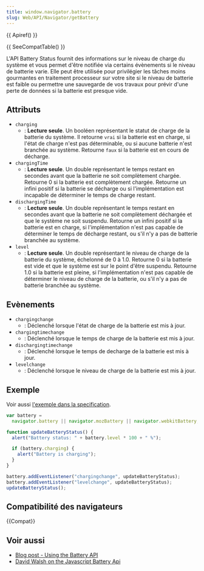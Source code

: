 ```yaml
---
title: window.navigator.battery
slug: Web/API/Navigator/getBattery
---
```


{{ Apiref() }}

{{ SeeCompatTable() }}

L'API Battery Status fournit des informations sur le niveau de charge du système et vous permet d'être notifiée via certains évènements si le niveau de batterie varie. Elle peut être utilisée pour privilégier les tâches moins gourmantes en traitement processeur sur votre site si le niveau de batterie est faible ou permettre une sauvegarde de vos travaux pour prévir d'une perte de données si la batterie est presque vide.

## Attributs

- `charging`
  - : **Lecture seule**. Un booléen représentant le statut de charge de la batterie du système. Il retourne `vrai` si la batterie est en charge, si l'état de charge n'est pas déterminable, ou si aucune batterie n'est branchée au système. Retourne `faux` si la batterie est en cours de décharge.
- `chargingTime`
  - : **Lecture seule**. Un double représentant le temps restant en secondes avant que la batterie ne soit complètement chargée. Retourne 0 si la batterie est complètement chargée.
    Retourne un infini positif si la batterie se décharge ou si l'implémentation est incapable de déterminer le temps de charge restant.
- `dischargingTime`
  - : **Lecture seule**. Un double représentant le temps restant en secondes avant que la batterie ne soit complètement déchargée et que le système ne soit suspendu. Retourne un infini positif si la batterie est en charge, si l'implémentation n'est pas capable de déterminer le temps de décharge restant, ou s'il n'y a pas de batterie branchée au système.
- `level`
  - : **Lecture seule**. Un double représentant le niveau de charge de la batterie du système, échelonné de 0 à 1.0. Retourne 0 si la batterie est vide et que le système est sur le point d'être suspendu. Retourne 1.0 si la batterie est pleine, si l'implémentation n'est pas capable de déterminer le niveau de charge de la batterie, ou s'il n'y a pas de batterie branchée au système.

## Evènements

- `chargingchange`
  - : Déclenché lorsque l'état de charge de la batterie est mis à jour.
- `chargingtimechange`
  - : Déclenché lorsque le temps de charge de la batterie est mis à jour.
- `dischargingtimechange`
  - : Déclenché lorsque le temps de decharge de la batterie est mis à jour.
- `levelchange`
  - : Déclenché lorsque le niveau de charge de la batterie est mis à jour.

## Exemple

Voir aussi [l'exemple dans la specification](https://dev.w3.org/2009/dap/system-info/battery-status.html#introduction).

```js
var battery =
  navigator.battery || navigator.mozBattery || navigator.webkitBattery;

function updateBatteryStatus() {
  alert("Battery status: " + battery.level * 100 + " %");

  if (battery.charging) {
    alert("Battery is charging");
  }
}

battery.addEventListener("chargingchange", updateBatteryStatus);
battery.addEventListener("levelchange", updateBatteryStatus);
updateBatteryStatus();
```

## Compatibilité des navigateurs

{{Compat}}

## Voir aussi

- [Blog post - Using the Battery API](https://hacks.mozilla.org/2012/02/using-the-battery-api-part-of-webapi/)
- [David Walsh on the Javascript Battery Api](https://davidwalsh.name/battery-api)
